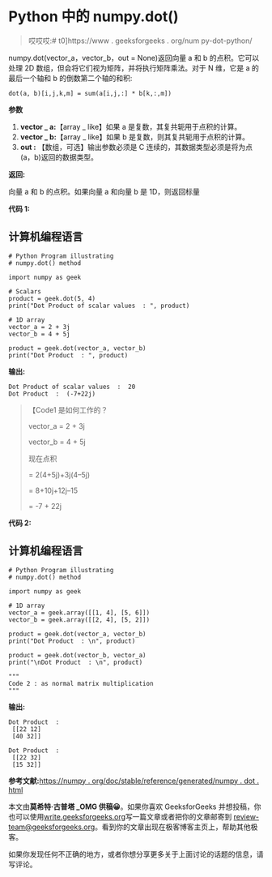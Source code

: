 # Python 中的 numpy.dot()

> 哎哎哎:# t0]https://www . geeksforgeeks . org/num py-dot-python/

numpy.dot(vector_a，vector_b，out = None)返回向量 a 和 b 的点积。它可以处理 2D 数组，但会将它们视为矩阵，并将执行矩阵乘法。对于 N 维，它是 a 的最后一个轴和 b 的倒数第二个轴的和积:

```
dot(a, b)[i,j,k,m] = sum(a[i,j,:] * b[k,:,m]) 

```

**参数**

1.  **vector _ a:**【array _ like】如果 a 是复数，其复共轭用于点积的计算。
2.  **vector _ b:**【array _ like】如果 b 是复数，则其复共轭用于点积的计算。
3.  **out :** 【数组，可选】输出参数必须是 C 连续的，其数据类型必须是将为点(a，b)返回的数据类型。

**返回:**

向量 a 和 b 的点积。如果向量 a 和向量 b 是 1D，则返回标量

**代码 1:**

## 计算机编程语言

```
# Python Program illustrating
# numpy.dot() method

import numpy as geek

# Scalars
product = geek.dot(5, 4)
print("Dot Product of scalar values  : ", product)

# 1D array
vector_a = 2 + 3j
vector_b = 4 + 5j

product = geek.dot(vector_a, vector_b)
print("Dot Product  : ", product)
```

**输出:**

```
Dot Product of scalar values  :  20
Dot Product  :  (-7+22j)
```

> 【Code1 是如何工作的？
> 
> vector_a = 2 + 3j
> 
> vector_b = 4 + 5j
> 
> 现在点积
> 
> = 2(4+5j)+3j(4–5j)
> 
> = 8+10j+12j–15
> 
> = -7 + 22j

**代码 2:**

## 计算机编程语言

```
# Python Program illustrating
# numpy.dot() method

import numpy as geek

# 1D array
vector_a = geek.array([[1, 4], [5, 6]])
vector_b = geek.array([[2, 4], [5, 2]])

product = geek.dot(vector_a, vector_b)
print("Dot Product  : \n", product)

product = geek.dot(vector_b, vector_a)
print("\nDot Product  : \n", product)

"""
Code 2 : as normal matrix multiplication
"""
```

**输出:**

```
Dot Product  : 
 [[22 12]
 [40 32]]

Dot Product  : 
 [[22 32]
 [15 32]]
```

**参考文献:**[https://numpy . org/doc/stable/reference/generated/numpy . dot . html](https://numpy.org/doc/stable/reference/generated/numpy.dot.html)

本文由**莫希特·古普塔 _OMG 供稿😀**。如果你喜欢 GeeksforGeeks 并想投稿，你也可以使用[write.geeksforgeeks.org](https://write.geeksforgeeks.org)写一篇文章或者把你的文章邮寄到 review-team@geeksforgeeks.org。看到你的文章出现在极客博客主页上，帮助其他极客。

如果你发现任何不正确的地方，或者你想分享更多关于上面讨论的话题的信息，请写评论。